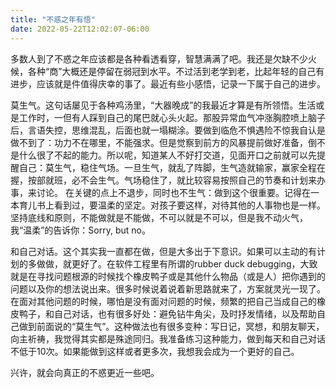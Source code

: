 ```yaml
---
title: "不惑之年有悟"
date: 2022-05-22T12:02:07-06:00
---
```

多数人到了不惑之年应该都是各种看透看穿，智慧满满了吧。我还是欠缺不少火候，各种“商”大概还是停留在弱冠到水平。不过活到老学到老，比起年轻的自己有进步，应该就是件值得庆幸的事了。最近有些小感悟，记录一下属于自己的进步。

莫生气。这句话屡见于各种鸡汤里，“大器晚成”的我最近才算是有所领悟。生活或是工作时，一但有人踩到自己的尾巴就心头火起。那股异常血气冲涨胸腔喷上脑子后，言语失控，思维混乱，后面也就一塌糊涂。要做到临危不惧遇险不惊我自认是做不到了：功力不在哪里，不能强求。但是觉察到前方的风暴提前做好准备，倒不是什么很了不起的能力。所以呢，知道某人不好打交道，见面开口之前就可以先提醒自己：莫生气，稳住气场。一旦生气，就乱了阵脚，生气造就输家，赢家全程在握，按部就班，必不会生气。气场稳住了，就比较容易按照自己的节奏和计划来办事，来讨论。
在关键的点上不退步，同时也不生气：做到这个很重要。记得在一本育儿书上看到过，要温柔的坚定。对孩子要这样，对待其他的人事物也是一样。坚持底线和原则，不能做就是不能做，不可以就是不可以，但是我不动火气，我“温柔”的告诉你：Sorry, but no。

和自己对话。这个其实我一直都在做，但是大多出于下意识。如果可以主动的有计划的多做做，就更好了。在软件工程里有所谓的rubber
duck debugging，大致就是在寻找问题根源的时候找个橡皮鸭子或是其他什么物品（或是人）把你遇到的问题以及你的想法说出来。很多时候说着说着新思路就来了，方案就灵光一现了。在面对其他问题的时候，哪怕是没有面对问题的时候，频繁的把自己当成自己的橡皮鸭子，和自己对话，也有很多好处：避免钻牛角尖，及时抒发情绪，以及帮助自己做到前面说的“莫生气”。这种做法也有很多变种：写日记，冥想，和朋友聊天，向主祈祷，我觉得其实都是殊途同归。我准备练习这种能力，做到每天和自己对话不低于10次。如果能做到这样或者更多次，我想我会成为一个更好的自己。

兴许，就会向真正的不惑更近一些吧。
